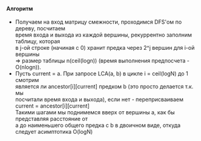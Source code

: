#### Алгоритм ####
* Получаем на вход матрицу смежности, проходимся DFS'ом по дереву, посчитаем <br>
время входа и выхода из каждой вершины, рекуррентно заполним таблицу, которая <br>
в j-ой строке (начиная с 0) хранит предка через 2^j вершин для i-ой вершины <br>
=> размер таблицы n(сeil(logn)) (время выполнения предпосчета - O(nlogn)).
* Пусть current = a. При запросе LCA(a, b) в цикле i = ceil(logN) до 1 смотрим <br>
является ли ancestor[i][current] предком b (это просто делается т.к. мы <br>
посчитали время входа и выхода), если нет - переприсваиваем current = ancestor[i][current] <br>
Такими шагами мы поднимемся вверх от вершины а, как бы представляя расстояние от <br>
а до наименьшего общего предка с b в двоичном виде, откуда следует асимптотика O(logN)